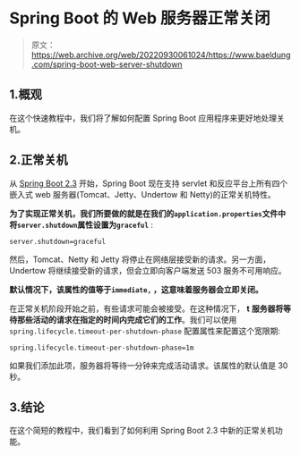 # Spring Boot 的 Web 服务器正常关闭

> 原文：<https://web.archive.org/web/20220930061024/https://www.baeldung.com/spring-boot-web-server-shutdown>

## 1.概观

在这个快速教程中，我们将了解如何配置 Spring Boot 应用程序来更好地处理关机。

## 2.正常关机

从 [Spring Boot 2.3](https://web.archive.org/web/20220728225617/https://github.com/spring-projects/spring-boot/wiki/Spring-Boot-2.3-Release-Notes#graceful-shutdown) 开始，Spring Boot 现在支持 servlet 和反应平台上所有四个嵌入式 web 服务器(Tomcat、Jetty、Undertow 和 Netty)的正常关机特性。

**为了实现正常关机，我们所要做的就是在我们的`application.properties`文件中将`server.shutdown`属性设置为`graceful`** :

```
server.shutdown=graceful
```

然后，Tomcat、Netty 和 Jetty 将停止在网络层接受新的请求。另一方面，Undertow 将继续接受新的请求，但会立即向客户端发送 503 服务不可用响应。

**默认情况下，该属性的值等于`immediate,` ，这意味着服务器会立即关闭。**

在正常关机阶段开始之前，有些请求可能会被接受。在这种情况下， **t** **服务器将等待那些活动的请求在指定的时间内完成它们的工作**。我们可以使用`spring.lifecycle.timeout-per-shutdown-phase` 配置属性来配置这个宽限期:

```
spring.lifecycle.timeout-per-shutdown-phase=1m
```

如果我们添加此项，服务器将等待一分钟来完成活动请求。该属性的默认值是 30 秒。

## 3.结论

在这个简短的教程中，我们看到了如何利用 Spring Boot 2.3 中新的正常关机功能。